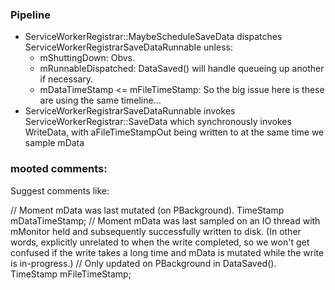 ### Pipeline

* ServiceWorkerRegistrar::MaybeScheduleSaveData dispatches
  ServiceWorkerRegistrarSaveDataRunnable unless:
  - mShuttingDown: Obvs.
  - mRunnableDispatched: DataSaved() will handle queueing up another if
    necessary.
  - mDataTimeStamp <= mFileTimeStamp: So the big issue here is these are using
    the same timeline...
* ServiceWorkerRegistrarSaveDataRunnable invokes
  ServiceWorkerRegistrar::SaveData which synchronously invokes WriteData, with
  aFileTimeStampOut being written to at the same time we sample mData


### mooted comments:

Suggest comments like:

// Moment mData was last mutated (on PBackground).
TimeStamp mDataTimeStamp;
// Moment mData was last sampled on an IO thread with mMonitor held and subsequently successfully written to disk.  (In other words, explicitly unrelated to when the write completed, so we won't get confused if the write takes a long time and mData is mutated while the write is in-progress.)
// Only updated on PBackground in DataSaved().
TimeStamp mFileTimeStamp;

